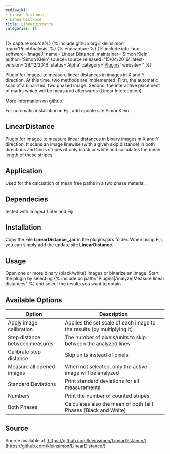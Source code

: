 ```yaml
---
mediawiki:
- Linear_Distance
- LinearDistance
title: LinearDistance
categories: []
---
```


{% capture source%}
{% include github org='kleinsimon' repo='PointAnalysis' %}
{% endcapture %}
{% include info-box software='ImageJ' name='Linear Distance' maintainer='Simon Klein' author='Simon Klein' source=source released='15/04/2016' latest-version='29/12/2016' status='Alpha' category='[Plugins](/plugin-index)' website='' %}

Plugin for ImageJ to measure linear distances in images in X and Y direction. At this time, two methods are implemented: First, the automatic scan of a binarized, two phased image. Second, the interactive placement of marks which will be measured afterwards (Linear Interception).

More information on github.

For automatic installation in Fiji, add update site SimonKlein.

## LinearDistance

Plugin for ImageJ to measure linear distances in binary images in X and Y direction. It scans an image linewise (with a given skip distance) in both directions and finds stripes of only black or white and calculates the mean length of these stripes.

## Application

Used for the calcuation of mean free paths in a two phase material.

## Dependecies

tested with ImageJ 1.50e and Fiji

## Installation

Copy the File **LinearDistance\_.jar** in the plugins/jars folder. When using Fiji, you can simply add the update site **LinearDistance**.

## Usage

Open one or more binary (black/white) images or binarize an image. Start the plugin by selecting {% include bc path="Plugins|Analyze|Measure linear distances" %} and select the results you want to obtain.

## Available Options

| Option                         | Description                                                            |
|--------------------------------|------------------------------------------------------------------------|
| Apply image calibration        | Applies the set scale of each image to the results (by multiplying it) |
| Step distance between measures | The number of pixels/units to skip between the analyzed lines          |
| Calibrate step distance        | Skip units instead of pixels                                           |
| Measure all opened images      | When not selected, only the active image will be analyzed              |
| Standard Deviations            | Print standard deviations for all measurements                         |
| Numbers                        | Print the number of counted stripes                                    |
| Both Phases                    | Calculates also the mean of both (all) Phases (Black and White)        |

## Source

Source available at [https://github.com/kleinsimon/LinearDistance/](https://github.com/kleinsimon/LinearDistance/)
